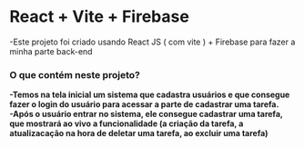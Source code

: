 # React + Vite + Firebase

-Este projeto foi criado usando React JS ( com vite ) + Firebase para fazer a minha parte back-end

<div style="font-weight: bold;"> 
<h3>O que contém neste projeto?</h3>
  -Temos na tela inicial um sistema que cadastra usuários e que consegue fazer o login do usuário para acessar a parte de cadastrar uma tarefa.
  <br/>
  -Após o usuário entrar no sistema, ele consegue cadastrar uma tarefa, que mostrará ao vivo a funcionalidade (a criação da tarefa, a atualizacação na hora de deletar uma tarefa, ao excluir uma tarefa)
</div>
